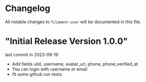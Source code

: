 # Changelog

All notable changes to `filament-user` will be documented in this file.

# "Initial Release Version 1.0.0"

last commit in 2023-08-19

* Add fields ulid, username, avatar_url, phone, phone_verified_at
* You can login with username or email
* fit some github run-tests
